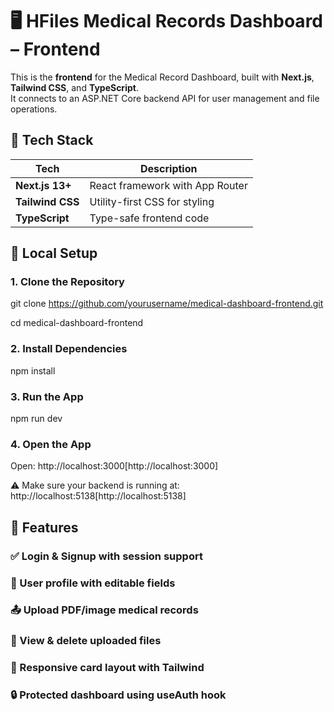 # 🖥️ HFiles Medical Records Dashboard – Frontend

This is the **frontend** for the Medical Record Dashboard, built with **Next.js**, **Tailwind CSS**, and **TypeScript**.  
It connects to an ASP.NET Core backend API for user management and file operations.



## 🧩 Tech Stack

| Tech            | Description                         |
|-----------------|-------------------------------------|
| **Next.js 13+** | React framework with App Router     |
| **Tailwind CSS**| Utility-first CSS for styling       |
| **TypeScript**  | Type-safe frontend code             |



## 🚀 Local Setup

### 1. Clone the Repository

git clone https://github.com/yourusername/medical-dashboard-frontend.git

cd medical-dashboard-frontend


### 2. Install Dependencies

npm install


### 3. Run the App

npm run dev


### 4. Open the App

Open: http://localhost:3000[http://localhost:3000]

⚠️ Make sure your backend is running at: http://localhost:5138[http://localhost:5138]




## 🔐 Features

### ✅ Login & Signup with session support

### 👤 User profile with editable fields

### 📤 Upload PDF/image medical records

### 📁 View & delete uploaded files

### 🎨 Responsive card layout with Tailwind

### 🔒 Protected dashboard using useAuth hook
